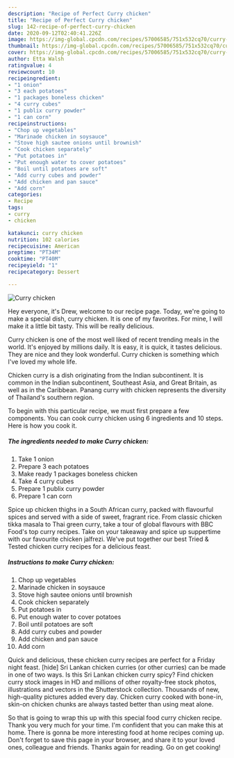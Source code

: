 ```yaml
---
description: "Recipe of Perfect Curry chicken"
title: "Recipe of Perfect Curry chicken"
slug: 142-recipe-of-perfect-curry-chicken
date: 2020-09-12T02:40:41.226Z
image: https://img-global.cpcdn.com/recipes/57006585/751x532cq70/curry-chicken-recipe-main-photo.jpg
thumbnail: https://img-global.cpcdn.com/recipes/57006585/751x532cq70/curry-chicken-recipe-main-photo.jpg
cover: https://img-global.cpcdn.com/recipes/57006585/751x532cq70/curry-chicken-recipe-main-photo.jpg
author: Etta Walsh
ratingvalue: 4
reviewcount: 10
recipeingredient:
- "1 onion"
- "3 each potatoes"
- "1 packages boneless chicken"
- "4 curry cubes"
- "1 publix curry powder"
- "1 can corn"
recipeinstructions:
- "Chop up vegetables"
- "Marinade chicken in soysauce"
- "Stove high sautee onions until brownish"
- "Cook chicken separately"
- "Put potatoes in"
- "Put enough water to cover potatoes"
- "Boil until potatoes are soft"
- "Add curry cubes and powder"
- "Add chicken and pan sauce"
- "Add corn"
categories:
- Recipe
tags:
- curry
- chicken

katakunci: curry chicken 
nutrition: 102 calories
recipecuisine: American
preptime: "PT34M"
cooktime: "PT40M"
recipeyield: "1"
recipecategory: Dessert

---
```



![Curry chicken](https://img-global.cpcdn.com/recipes/57006585/751x532cq70/curry-chicken-recipe-main-photo.jpg)

Hey everyone, it's Drew, welcome to our recipe page. Today, we're going to make a special dish, curry chicken. It is one of my favorites. For mine, I will make it a little bit tasty. This will be really delicious.

Curry chicken is one of the most well liked of recent trending meals in the world. It's enjoyed by millions daily. It is easy, it is quick, it tastes delicious. They are nice and they look wonderful. Curry chicken is something which I've loved my whole life.

Chicken curry is a dish originating from the Indian subcontinent. It is common in the Indian subcontinent, Southeast Asia, and Great Britain, as well as in the Caribbean. Panang curry with chicken represents the diversity of Thailand&#39;s southern region.


To begin with this particular recipe, we must first prepare a few components. You can cook curry chicken using 6 ingredients and 10 steps. Here is how you cook it.

<!--inarticleads1-->

##### The ingredients needed to make Curry chicken:

1. Take 1 onion
1. Prepare 3 each potatoes
1. Make ready 1 packages boneless chicken
1. Take 4 curry cubes
1. Prepare 1 publix curry powder
1. Prepare 1 can corn


Spice up chicken thighs in a South African curry, packed with flavourful spices and served with a side of sweet, fragrant rice. From classic chicken tikka masala to Thai green curry, take a tour of global flavours with BBC Food&#39;s top curry recipes. Take on your takeaway and spice up suppertime with our favourite chicken jalfrezi. We&#39;ve put together our best Tried &amp; Tested chicken curry recipes for a delicious feast. 

<!--inarticleads2-->

##### Instructions to make Curry chicken:

1. Chop up vegetables
1. Marinade chicken in soysauce
1. Stove high sautee onions until brownish
1. Cook chicken separately
1. Put potatoes in
1. Put enough water to cover potatoes
1. Boil until potatoes are soft
1. Add curry cubes and powder
1. Add chicken and pan sauce
1. Add corn


Quick and delicious, these chicken curry recipes are perfect for a Friday night feast. [hide] Sri Lankan chicken curries (or other curries) can be made in one of two ways. Is this Sri Lankan chicken curry spicy? Find chicken curry stock images in HD and millions of other royalty-free stock photos, illustrations and vectors in the Shutterstock collection. Thousands of new, high-quality pictures added every day. Chicken curry cooked with bone-in, skin-on chicken chunks are always tasted better than using meat alone. 

So that is going to wrap this up with this special food curry chicken recipe. Thank you very much for your time. I'm confident that you can make this at home. There is gonna be more interesting food at home recipes coming up. Don't forget to save this page in your browser, and share it to your loved ones, colleague and friends. Thanks again for reading. Go on get cooking!
